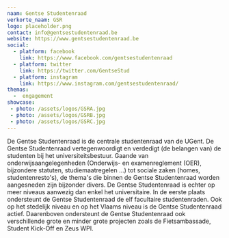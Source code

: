 ```yaml
---
naam: Gentse Studentenraad 
verkorte_naam: GSR
logo: placeholder.png
contact: info@gentsestudentenraad.be
website: https://www.gentsestudentenraad.be
social:
  - platform: facebook
    link: https://www.facebook.com/gentsestudentenraad  
  - platform: twitter
    link: https://twitter.com/GentseStud
  - platform: instagram
    link: https://www.instagram.com/gentsestudentenraad/
themas:
  -  engagement
showcase:
 - photo: /assets/logos/GSRA.jpg
 - photo: /assets/logos/GSRB.jpg
 - photo: /assets/logos/GSRC.jpg
---
```

De Gentse Studentenraad is de centrale studentenraad van de UGent. De Gentse Studentenraad vertegenwoordigt en verdedigt (de belangen van) de studenten bij het universiteitsbestuur. Gaande van onderwijsaangelegenheden (Onderwijs- en examenreglement (OER), bijzondere statuten, studiemaatregelen ...) tot sociale zaken (homes, studentenresto's), de thema's die binnen de Gentse Studentenraad worden aangesneden zijn bijzonder divers.
De Gentse Studentenraad is echter op meer niveaus aanwezig dan enkel het universitaire. In de eerste plaats ondersteunt de Gentse Studentenraad de elf facultaire studentenraden. Ook op het stedelijk niveau en op het Vlaams niveau is de Gentse Studentenraad actief. Daarenboven ondersteunt de Gentse Studentenraad ook verschillende grote en minder grote projecten zoals de Fietsambassade, Student Kick-Off en Zeus WPI.
